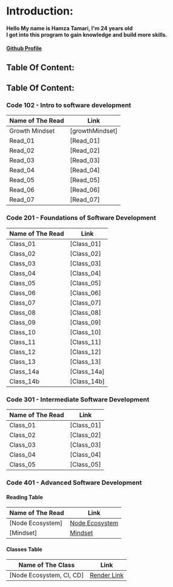 # Introduction:

#### Hello My name is Hamza Tamari, I'm 24 years old <br>I got into this program to gain knowledge and build more skills.
#### [Github  Profile](https://github.com/Hamzamt99)

## Table Of Content:

## Table Of Content:

### Code 102 - Intro to software development

| **Name of The Read** | **Link** |
|------------------|------|
| Growth Mindset | [growthMindset] |
| Read_01 | [Read_01]|
| Read_02 | [Read_02]|
| Read_03 | [Read_03]|
| Read_04 | [Read_04]|
| Read_05 | [Read_05]|
| Read_06 | [Read_06]|
| Read_07 | [Read_07]|


### Code 201 - Foundations of Software Development

| **Name of The Read** | **Link** |
|------------------|------|
|Class_01|[Class_01]|
|Class_02|[Class_02]|
|Class_03|[Class_03]|
|Class_04|[Class_04]|
|Class_05|[Class_05]|
|Class_06|[Class_06]|
|Class_07|[Class_07]|
|Class_08|[Class_08]|
|Class_09|[Class_09]|
|Class_10|[Class_10]|
|Class_11|[Class_11]|
|Class_12|[Class_12]|
|Class_13|[Class_13]|
|Class_14a|[Class_14a]|
|Class_14b|[Class_14b]|

### Code 301 - Intermediate Software Development

| **Name of The Read** | **Link** |
|------------------|------|
|Class_01|[Class_01]|
|Class_02|[Class_02]|
|Class_03|[Class_03]|
|Class_04|[Class_04]|
|Class_05|[Class_05]|

### Code 401 - Advanced Software Development

#### Reading Table

| **Name of The Read** | **Link** |
|------------------|------|
|[Node Ecosystem]|[Node Ecosystem](./401-read/Node-Ecosystem.md)|
|[Mindset]|[Mindset](./401-read/Mindset.md)|

#### Classes Table

| **Name of The Class** | **Link** |
|------------------|------|
|[Node Ecosystem, CI, CD]|[Render Link](https://server-deployment-b8tl.onrender.com/)|
